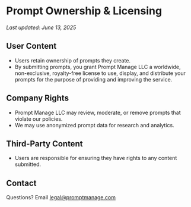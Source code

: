 # Prompt Ownership & Licensing

_Last updated: June 13, 2025_

## User Content
- Users retain ownership of prompts they create.
- By submitting prompts, you grant Prompt Manage LLC a worldwide, non-exclusive, royalty-free license to use, display, and distribute your prompts for the purpose of providing and improving the service.

## Company Rights
- Prompt Manage LLC may review, moderate, or remove prompts that violate our policies.
- We may use anonymized prompt data for research and analytics.

## Third-Party Content
- Users are responsible for ensuring they have rights to any content submitted.

## Contact
Questions? Email [legal@promptmanage.com](mailto:legal@promptmanage.com) 